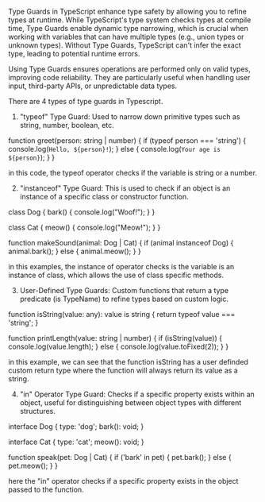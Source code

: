 Type Guards in TypeScript enhance type safety by allowing you to refine types at runtime. While TypeScript's type system checks types at compile time, Type Guards enable dynamic type narrowing, which is crucial when working with variables that can have multiple types (e.g., union types or unknown types). Without Type Guards, TypeScript can't infer the exact type, leading to potential runtime errors.

Using Type Guards ensures operations are performed only on valid types, improving code reliability. They are particularly useful when handling user input, third-party APIs, or unpredictable data types.

There are 4 types of type guards in Typescript.

1. "typeof" Type Guard: Used to narrow down primitive types such as string, number, boolean, etc.

function greet(person: string | number) {
if (typeof person === 'string') {
console.log(`Hello, ${person}!`);
} else {
console.log(`Your age is ${person}`);
}
}

in this code, the typeof operator checks if the variable is string or a number.

2. "instanceof" Type Guard: This is used to check if an object is an instance of a specific class or constructor function.

class Dog {
bark() {
console.log("Woof!");
}
}

class Cat {
meow() {
console.log("Meow!");
}
}

function makeSound(animal: Dog | Cat) {
if (animal instanceof Dog) {
animal.bark();
} else {
animal.meow();
}
}

in this examples, the instance of operator checks is the variable is an instance of class, which allows the use of class specific methods.

3. User-Defined Type Guards: Custom functions that return a type predicate (is TypeName) to refine types based on custom logic.

function isString(value: any): value is string {
return typeof value === 'string';
}

function printLength(value: string | number) {
if (isString(value)) {
console.log(value.length);
} else {
console.log(value.toFixed(2));
}
}

in this example, we can see that the function isString has a user definded custom return type where the function will always return its value as a string.

4. "in" Operator Type Guard: Checks if a specific property exists within an object, useful for distinguishing between object types with different structures.

interface Dog {
type: 'dog';
bark(): void;
}

interface Cat {
type: 'cat';
meow(): void;
}

function speak(pet: Dog | Cat) {
if ('bark' in pet) {
pet.bark();
} else {
pet.meow();
}
}

here the "in" operator checks if a specific property exists in the object passed to the function.
